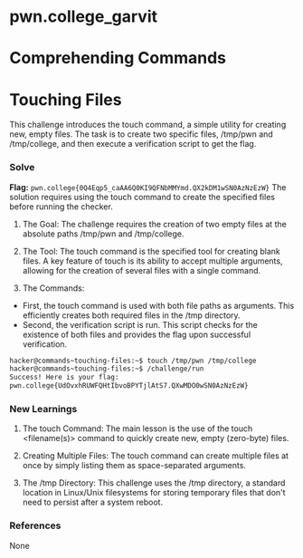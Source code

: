 # pwn.college_garvit
# Comprehending Commands

# Touching Files
This challenge introduces the touch command, a simple utility for creating new, empty files. The task is to create two specific files, /tmp/pwn and /tmp/college, and then execute a verification script to get the flag.

### Solve
**Flag:** `pwn.college{0Q4Eqp5_caAA6Q0KI9QFNbMMYmd.QX2kDM1wSN0AzNzEzW}`
The solution requires using the touch command to create the specified files before running the checker.

1. The Goal: The challenge requires the creation of two empty files at the absolute paths /tmp/pwn and /tmp/college.

2. The Tool: The touch command is the specified tool for creating blank files. A key feature of touch is its ability to accept multiple arguments, allowing for the creation of several files with a single command.

3. The Commands:
 - First, the touch command is used with both file paths as arguments. This efficiently creates both required files in the /tmp directory.
 - Second, the verification script is run. This script checks for the existence of both files and provides the flag upon successful verification.

```bash
hacker@commands~touching-files:~$ touch /tmp/pwn /tmp/college
hacker@commands~touching-files:~$ /challenge/run
Success! Here is your flag:
pwn.college{UdOvxhRUWFQHtIbvoBPYTjlAtS7.QXwMDO0wSN0AzNzEzW}
```
    
### New Learnings
1. The touch Command: The main lesson is the use of the touch <filename(s)> command to quickly create new, empty (zero-byte) files.

2. Creating Multiple Files: The touch command can create multiple files at once by simply listing them as space-separated arguments.

3. The /tmp Directory: This challenge uses the /tmp directory, a standard location in Linux/Unix filesystems for storing temporary files that don't need to persist after a system reboot.
### References 
None